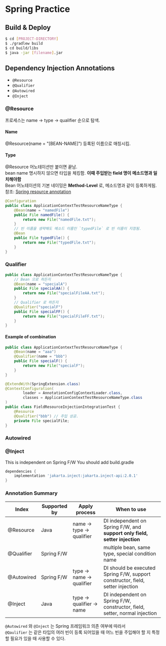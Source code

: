 # Spring Practice

## Build & Deploy

```bash
$ cd [PROJECT-DIRECTORY]
$ ./gradlew build
$ cd build/libs
$ java -jar [filename].jar
```


## Dependency Injection Annotations

- `@Resource`
- `@Qualifier`
- `@Autowired`
- `@Inject`

### @Resource
프로세스는 name -> type -> qualifier 순으로 탐색.

#### Name
@Resource(name = "[BEAN-NAME]") 등록된 이름으로 매칭시킴.

#### Type
@Resource 어노테이션만 붙이면 끝남. \
bean name 명시하지 않으면 타입을 체킹함. **이때 주입받는 field 명이 메소드명과 일치해야함** \
Bean 어노테이션의 기본 네이밍은 **Method-Level** 로, 메소드명과 같이 등록하게됨. \
참조: [Spring resource annotation](https://www.baeldung.com/spring-annotations-resource-inject-autowire)

```java
@Configuration
public class ApplicationContextTestResourceNameType {
    @Bean(name = "namedFile")
    public File namedFile() {
        return new File("namedFile.txt");
    }
    // 빈 이름을 생략해도 메소드 이름인 `typedFile` 로 빈 이름이 지정됨.
    @Bean
    public File typedFile() {
        return new File("typedFile.txt");
    }
}
```

### Qualifier

```java
public class ApplicationContextTestResourceNameType {
    // Bean 으로 하든지
    @Bean(name = "specialA")
    public File specialAA() {
        return new File("specialFileAA.txt");
    }
    // Qualifier 로 하든지
    @Qualifier("specialF")
    public File specialFF() {
        return new File("specialFileFF.txt");
    }
}
```

#### Example of combination
```java
public class ApplicationContextTestResourceNameType {
    @Bean(name = "aaa")
    @Qualifier(name = "bbb")
    public File specialF() {
        return new File("specialF");
    }
}
```

```java
@ExtendWith(SpringExtension.class)
@ContextConfiguration(
        loader = AnnotationConfigContextLoader.class,
        classes = ApplicationContextTestResourceNameType.class
)
public class FieldResourceInjectionIntegrationTest {
    @Resource
    @Qualifier("bbb") // 주입 성공.
    private File specialFile;
}
```

### Autowired

### @Inject
This is independent on Spring F/W
You should add build.gradle
```build.gradle
dependencies {
    implementation 'jakarta.inject:jakarta.inject-api:2.0.1'
}
```

### Annotation Summary
| Index      | Supported by | Apply process             | When to use                                                                    |
|------------|--------------|---------------------------|--------------------------------------------------------------------------------|
| @Resource  | Java         | name -> type -> qualifier | DI independent on Spring F/W, and **support only field, setter injection**     |
| @Qualifier | Spring F/W   |                           | multiple bean, same type, special condition name                               |
| @Autowired | Spring F/W   | type -> name -> qualifier | DI should be executed Spring F/W, support constructor, field, setter injection |                             
| @Inject    | Java         | type -> qualifier -> name | DI independent on Spring F/W, constructor, field, setter, normal injection     |


`@Autowired` 와 `@Inject` 는 Spring 프레임워크 의존 여부에 따라서 \
`@Qaulifier` 는 같은 타입의 여러 빈이 등록 되어있을 때 어느 빈을 주입해야 할 지 특정할 필요가 있을 때 사용할 수 있다.


